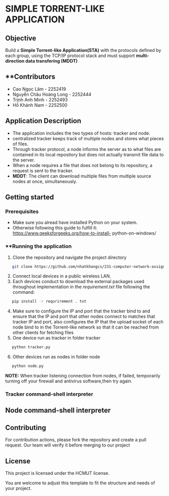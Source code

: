 # **SIMPLE TORRENT-LIKE APPLICATION**

## **Objective**
Build a **Simple Torrent-like Application(STA)** with the protocols defined by each group, using 
the TCP/IP protocol stack and must support    **multi-direction data transfering (MDDT)**

## **Contributors
- Cao Ngọc Lâm - 2252419
- Nguyễn Châu Hoàng Long - 2252444  
- Trịnh Anh Minh - 2252493
- Hồ Khánh Nam - 2252500


## **Application Description**
- The application includes the two types of hosts: tracker and node.
- centralized tracker keeps track of multiple nodes and stores what pieces of files.
- Through tracker protocol, a node informs the server as to what files are contained in its local
repository but does not actually transmit file data to the server.
- When a node requires a file that does not belong to its repository, a request is sent to the
tracker.
- **MDDT**: The client can download multiple files from multiple source nodes at once,
simultaneously. 

## **Getting started**

### **Prerequisites**
- Make sure you alread have installed Python on your system.
- Otherwise following this guide to fulfill it: https://www.geeksforgeeks.org/how-to-install-
python-on-windows/

### **Running the application
1. Clone the repository and navigate the project directory
```bash
   git clone https://github.com/nhatkhangcs/231-computer-network-assignment1.git
   ```
2. Connect local devices in a public wireless LAN.
3. Each devices conduct to download the external packages used throughout implementation in the *requirement.txt* file following the command:
```bash
   pip install -r requrirement . txt
   ```
4. Make sure to configure the IP and port that the tracker bind to and ensure that the IP and port that other nodes connect to matches that tracker IP and port, also configures the IP that the upload socket of each node bind to in the Torrent-like network so that it can be reached from other clients for fetching files
5. One device run as tracker in folder tracker
```bash
   python tracker.py
   ```
6. Other devices run as nodes in folder node
```bash
   python node.py
   ```
**NOTE:** When tracker listening connection from nodes, if failed, temporarily turning off your firewall and antivirus software,then try again.

### **Tracker command-shell interpreter**


## **Node command-shell interpreter**
 

## **Contributing**
For contribution actions, please fork the repository and create a pull request. Our team will verify it before merging to our project

## **License**
This project is licensed under the HCMUT license.

You are welcome to adjust this template to fit the structure and needs of your project.